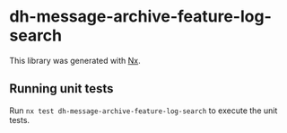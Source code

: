 # dh-message-archive-feature-log-search

This library was generated with [Nx](https://nx.dev).

## Running unit tests

Run `nx test dh-message-archive-feature-log-search` to execute the unit tests.
